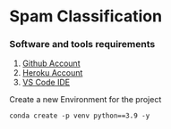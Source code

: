 # Spam Classification

### Software and tools requirements

1. [Github Account](https://www.github.com)
2. [Heroku Account](https://heroku.com)
3. [VS Code IDE](https://code.visualstudio.com/)


Create a new Environment for the project

```
conda create -p venv python==3.9 -y
``` 